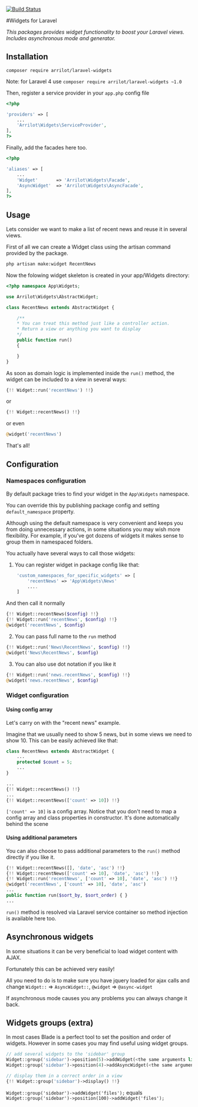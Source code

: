 [![Build Status](https://travis-ci.org/Arrilot/laravel-widgets.svg?branch=2.0)](https://travis-ci.org/Arrilot/laravel-widgets)

#Widgets for Laravel

*This packages provides widget functionality to boost your Laravel views. Includes asynchronous mode and generator.*

## Installation

```composer require arrilot/laravel-widgets```

Note: for Laravel 4 use  ```composer require arrilot/laravel-widgets ~1.0```

Then, register a service provider in your `app.php` config file

```php
<?php

'providers' => [
    ...
    'Arrilot\Widgets\ServiceProvider',
],
?>
```

Finally, add the facades here too.

```php
<?php

'aliases' => [
    ...
    'Widget'       => 'Arrilot\Widgets\Facade',
    'AsyncWidget'  => 'Arrilot\Widgets\AsyncFacade',
],
?>
```

## Usage

Lets consider we want to make a list of recent news and reuse it in several views.

First of all we can create a Widget class using the artisan command provided by the package.
```bash
php artisan make:widget RecentNews
```

Now the folowing widget skeleton is created in your app/Widgets directory:

```php
<?php namespace App\Widgets;

use Arrilot\Widgets\AbstractWidget;

class RecentNews extends AbstractWidget {

    /**
    * You can treat this method just like a controller action.
    * Return a view or anything you want to display
    */
	public function run()
	{

	}
}
```

As soon as domain logic is implemented inside the `run()` method, the widget can be included to a view in several ways:
```php
{!! Widget::run('recentNews') !!}
```
or
```php
{!! Widget::recentNews() !!}
```
or even
```php
@widget('recentNews')
```
That's all!

## Configuration

### Namespaces configuration
By default package tries to find your widget in the ```App\Widgets``` namespace.

You can override this by publishing package config and setting `default_namespace` property.

Although using the default namespace is very convenient and keeps you from doing unnecessary actions, in some situations you may wish more flexibility. For example, if you've got dozens of widgets it makes sense to group them in namespaced folders.

You actually have several ways to call those widgets:

1) You can register widget in package config like that:
```php
    'custom_namespaces_for_specific_widgets' => [
        'recentNews' => 'App\Widgets\News'
        ....
    ]
```
And then call it normally
```php
{!! Widget::recentNews($config) !!}
{!! Widget::run('recentNews', $config) !!}
@widget('recentNews', $config)
```

2) You can pass full name to the `run` method
```php
{!! Widget::run('News\RecentNews', $config) !!}
@widget('News\RecentNews', $config)
```

3) You can also use dot notation if you like it
```php
{!! Widget::run('news.recentNews', $config) !!}
@widget('news.recentNews', $config)
```

### Widget configuration

#### Using config array

Let's carry on with the "recent news" example.

Imagine that we usually need to show 5 news, but in some views we need to show 10.
This can be easily achieved like that:

```php
class RecentNews extends AbstractWidget {
    ...
    protected $count = 5;
    ...
}

...
{!! Widget::recentNews() !!}
...
{!! Widget::recentNews(['count' => 10]) !!}
```
`['count' => 10]` is a config array.
Notice that you don't need to map a config array and class properties in constructor. It's done automatically behind the scene

#### Using additional parameters

You can also choose to pass additional parameters to the `run()` method directly if you like it.

```php
{!! Widget::recentNews([], 'date', 'asc') !!}
{!! Widget::recentNews(['count' => 10], 'date', 'asc') !!}
{!! Widget::run('recentNews', ['count' => 10], 'date', 'asc') !!}
@widget('recentNews', ['count' => 10], 'date', 'asc')
...
public function run($sort_by, $sort_order) { }
...
```

`run()` method is resolved via Laravel service container so method injection is available here too.

## Asynchronous widgets

In some situations it can be very beneficial to load widget content with AJAX.

Fortunately this can be achieved very easily!

All you need to do is to make sure you have jquery loaded for ajax calls and change `Widget::` => `AsyncWidget::`, `@widget` => `@async-widget`

If asynchronous mode causes you any problems you can always change it back.

## Widgets groups (extra)

In most cases Blade is a perfect tool to set the position and order of widgets.
However in some cases you may find useful using widget groups.

```php
// add several widgets to the 'sidebar' group
Widget::group('sidebar')->position(5)->addWidget(<the same arguments list as in run() method>);
Widget::group('sidebar')->position(4)->addAsyncWidget(<the same arguments list as in run() method>);

// display them in a correct order in a view
{!! Widget::group('sidebar')->display() !!}
```

`Widget::group('sidebar')->addWidget('files');` equals `Widget::group('sidebar')->position(100)->addWidget('files');`
